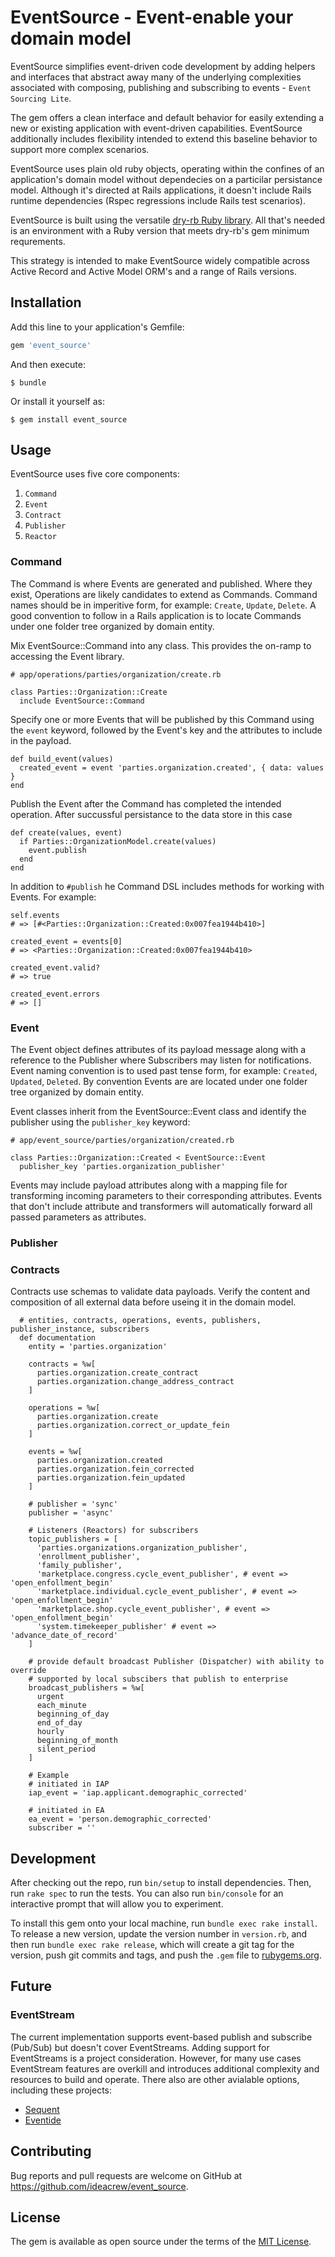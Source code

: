 # EventSource - Event-enable your domain model

EventSource simplifies event-driven code development by adding helpers and interfaces that abstract away many of the underlying complexities associated with composing, publishing and subscribing to events - `Event Sourcing Lite`.

The gem offers a clean interface and default behavior for easily extending a new or existing application with event-driven capabilities. EventSource additionally includes flexibility intended to extend this baseline behavior to support more complex scenarios.

EventSource uses plain old ruby objects, operating within the confines of an application's domain model without dependecies on a particilar persistance model. Although it's directed at Rails applications, it doesn't include Rails runtime dependencies (Rspec regressions include Rails test scenarios).

EventSource is built using the versatile [dry-rb Ruby library](https://dry-rb.org/). All that's needed is an environment with a Ruby version that meets dry-rb's gem minimum requrements.

This strategy is intended to make EventSource widely compatible across Active Record and Active Model ORM's and a range of Rails versions.

## Installation

Add this line to your application's Gemfile:

```ruby
gem 'event_source'
```

And then execute:

    $ bundle

Or install it yourself as:

    $ gem install event_source

## Usage

EventSource uses five core components:

1. `Command`
1. `Event`
1. `Contract`
1. `Publisher`
1. `Reactor`

### Command

The Command is where Events are generated and published. Where they exist, Operations are likely candidates to extend as Commands. Command names should be in imperitive form, for example: `Create`, `Update`, `Delete`. A good convention to follow in a Rails application is to locate Commands under one folder tree organized by domain entity.

Mix EventSource::Command into any class. This provides the on-ramp to accessing the Event library.

    # app/operations/parties/organization/create.rb

    class Parties::Organization::Create
      include EventSource::Command

Specify one or more Events that will be published by this Command using the `event` keyword, followed by the Event's key and the attributes to include in the payload.

    def build_event(values)
      created_event = event 'parties.organization.created', { data: values }
    end

Publish the Event after the Command has completed the intended operation. After succussful persistance to the data store in this case

    def create(values, event)
      if Parties::OrganizationModel.create(values)
        event.publish
      end
    end

In addition to `#publish` he Command DSL includes methods for working with Events. For example:

    self.events
    # => [#<Parties::Organization::Created:0x007fea1944b410>]

    created_event = events[0]
    # => <Parties::Organization::Created:0x007fea1944b410>

    created_event.valid?
    # => true

    created_event.errors
    # => []

### Event

The Event object defines attributes of its payload message along with a reference to the Publisher where Subscribers may listen for notifications. Event naming convention is to used past tense form, for example: `Created`, `Updated`, `Deleted`. By convention Events are are located under one folder tree organized by domain entity.

Event classes inherit from the EventSource::Event class and identify the publisher using the `publisher_key` keyword:

    # app/event_source/parties/organization/created.rb

    class Parties::Organization::Created < EventSource::Event
      publisher_key 'parties.organization_publisher'

Events may include payload attributes along with a mapping file for transforming incoming parameters to their corresponding attributes. Events that don't include attribute and transformers will automatically forward all passed parameters as attributes.

### Publisher

### Contracts

Contracts use schemas to validate data payloads. Verify the content and composition of all external data before useing it in the domain model.

      # entities, contracts, operations, events, publishers, publisher_instance, subscribers
      def documentation
        entity = 'parties.organization'

        contracts = %w[
          parties.organization.create_contract
          parties.organization.change_address_contract
        ]

        operations = %w[
          parties.organization.create
          parties.organization.correct_or_update_fein
        ]

        events = %w[
          parties.organization.created
          parties.organization.fein_corrected
          parties.organization.fein_updated
        ]

        # publisher = 'sync'
        publisher = 'async'

        # Listeners (Reactors) for subscribers
        topic_publishers = [
          'parties.organizations.organization_publisher',
          'enrollment_publisher',
          'family_publisher',
          'marketplace.congress.cycle_event_publisher', # event => 'open_enfollment_begin'
          'marketplace.individual.cycle_event_publisher', # event => 'open_enfollment_begin'
          'marketplace.shop.cycle_event_publisher', # event => 'open_enfollment_begin'
          'system.timekeeper_publisher' # event => 'advance_date_of_record'
        ]

        # provide default broadcast Publisher (Dispatcher) with ability to override
        # supported by local subscibers that publish to enterprise
        broadcast_publishers = %w[
          urgent
          each_minute
          beginning_of_day
          end_of_day
          hourly
          beginning_of_month
          silent_period
        ]

        # Example
        # initiated in IAP
        iap_event = 'iap.applicant.demographic_corrected'

        # initiated in EA
        ea_event = 'person.demographic_corrected'
        subscriber = ''

## Development

After checking out the repo, run `bin/setup` to install dependencies. Then, run `rake spec` to run the tests. You can also run `bin/console` for an interactive prompt that will allow you to experiment.

To install this gem onto your local machine, run `bundle exec rake install`. To release a new version, update the version number in `version.rb`, and then run `bundle exec rake release`, which will create a git tag for the version, push git commits and tags, and push the `.gem` file to [rubygems.org](https://rubygems.org).

## Future

### EventStream

The current implementation supports event-based publish and subscribe (Pub/Sub) but doesn't cover EventStreams. Adding support for EventStreams is a project consideration. However, for many use cases EventStream features are overkill and introduces additional complexity and resources to build and operate. There also are other avialable options, including these projects:

- [Sequent](https://www.sequent.io/)
- [Eventide](https://eventide-project.org/)

## Contributing

Bug reports and pull requests are welcome on GitHub at https://github.com/ideacrew/event_source.

## License

The gem is available as open source under the terms of the [MIT License](https://opensource.org/licenses/MIT).
